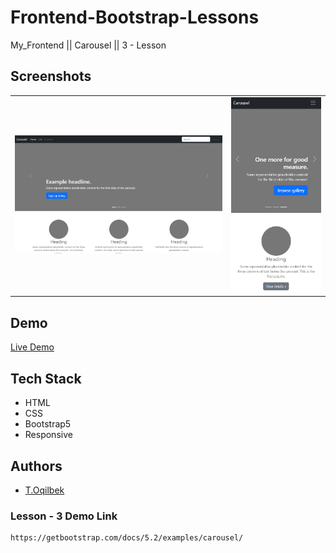 # Frontend-Bootstrap-Lessons 
My_Frontend || Carousel || 3 - Lesson

## Screenshots
<table>
    <tr>
        <td>
            <img src="./img/img1.jpg" alt="Frontend-Projects">
        </td>
        <td>
            <img src="./img/img2.jpg" alt="Frontend-Projects">
        </td>
    </tr>
</table>

## Demo

[Live Demo](https://getbootstrap.com/docs/5.2/examples/carousel/)

## Tech Stack

- HTML
- CSS
- Bootstrap5
- Responsive

## Authors

- [T.Oqilbek](https://www.github.com/tolqinov-o)

### Lesson - 3 Demo Link

```
https://getbootstrap.com/docs/5.2/examples/carousel/
```